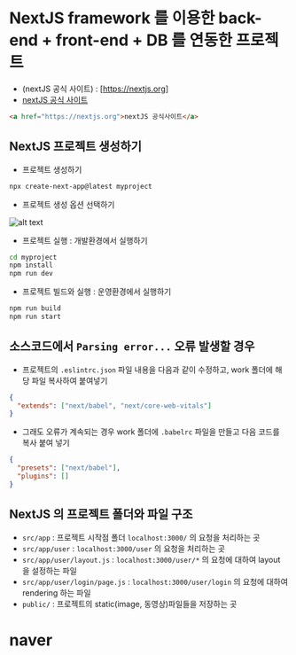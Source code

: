 # NextJS framework 를 이용한 back-end + front-end + DB 를 연동한 프로젝트

- (nextJS 공식 사이트) : [https://nextjs.org]
- [nextJS 공식 사이트](https://nextjs.org)

```html
<a href="https://nextjs.org">nextJS 공식사이트</a>
```

## NextJS 프로젝트 생성하기

- 프로젝트 생성하기

```bash
npx create-next-app@latest myproject
```

- 프로젝트 생성 옵션 선택하기

![alt text](image.png)

- 프로젝트 실행 : 개발환경에서 실행하기

```bash
cd myproject
npm install
npm run dev
```

- 프로젝트 빌드와 실행 : 운영환경에서 실행하기

```bash
npm run build
npm run start
```

## 소스코드에서 `Parsing error...` 오류 발생할 경우

- 프로젝트의 `.eslintrc.json` 파일 내용을 다음과 같이 수정하고, work 폴더에 해당 파일 복사하여 붙여넣기

```json
{
  "extends": ["next/babel", "next/core-web-vitals"]
}
```

- 그래도 오류가 계속되는 경우 work 폴더에 `.babelrc` 파일을 만들고 다음 코드를 복사 붙여 넣기

```json
{
  "presets": ["next/babel"],
  "plugins": []
}
```

## NextJS 의 프로젝트 폴더와 파일 구조

- `src/app` : 프로젝트 시작점 폴더 `localhost:3000/` 의 요청을 처리하는 곳
- `src/app/user` : `localhost:3000/user` 의 요청을 처리하는 곳
- `src/app/user/layout.js` : `localhost:3000/user/*` 의 요청에 대하여 layout 을 설정하는 파일
- `src/app/user/login/page.js` : `localhost:3000/user/login` 의 요청에 대하여 rendering 하는 파일
- `public/` : 프로젝트의 static(image, 동영상)파일들을 저장하는 곳
# naver
